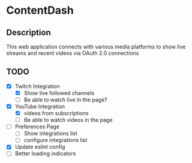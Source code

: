 # ContentDash

## Description

This web application connects with various media platforms to show live streams and recent videos via OAuth 2.0 connections

## TODO

- [x] Twitch Integration
  - [x] Show live followed channels
  - [ ] Be able to watch live in the page?
- [x] YouTube Integration
  - [x] videos from subscriptions
  - [ ] Be able to watch videos in the page
- [ ] Preferences Page
  - [ ] Show integrations list
  - [ ] configure integrations list
- [x] Update eslint config
- [ ] Better loading indicators
